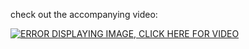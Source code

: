 check out the accompanying video:

[![ERROR DISPLAYING IMAGE, CLICK HERE FOR VIDEO](https://img.youtube.com/vi/hFaR1ttCpdQ/0.jpg)](https://www.youtube.com/watch?v=hFaR1ttCpdQ)
